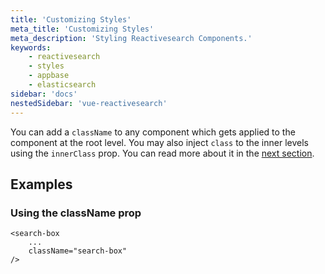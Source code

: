```yaml
---
title: 'Customizing Styles'
meta_title: 'Customizing Styles'
meta_description: 'Styling Reactivesearch Components.'
keywords:
    - reactivesearch
    - styles
    - appbase
    - elasticsearch
sidebar: 'docs'
nestedSidebar: 'vue-reactivesearch'
---
```


You can add a `className` to any component which gets applied to the component at the root level. You may also inject `class` to the inner levels using the `innerClass` prop. You can read more about it in the [next section](/docs/reactivesearch/vue/theming/ClassnameInjection/).

## Examples

### Using the className prop

```js{3}
<search-box
    ...
    className="search-box"
/>
```
